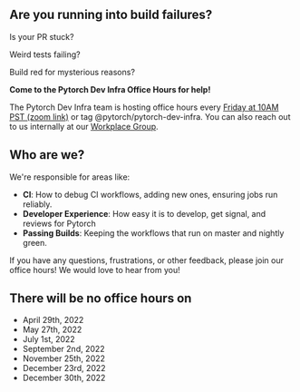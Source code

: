 ## Are you running into build failures? 

Is your PR stuck?

Weird tests failing?

Build red for mysterious reasons?

**Come to the Pytorch Dev Infra Office Hours for help!**
 
The Pytorch Dev Infra team is hosting office hours every [Friday at 10AM PST (zoom link)](https://fb.zoom.us/j/97659913934?pwd=cmxlcEgxNmZJckd2dTBUVWdRZkY3Zz09) or tag @pytorch/pytorch-dev-infra. You can also reach out to us internally at our [Workplace Group](https://fb.workplace.com/groups/807199250440942).

## Who are we? 

We're responsible for areas like:
- **CI**: How to debug CI workflows, adding new ones, ensuring jobs run reliably.
- **Developer Experience**: How easy it is to develop, get signal, and reviews for Pytorch
- **Passing Builds**: Keeping the workflows that run on master and nightly green.

If you have any questions, frustrations, or other feedback, please join our office hours!  We would love to hear from you!

## There will be no office hours on
- April 29th, 2022
- May 27th, 2022
- July 1st, 2022
- September 2nd, 2022
- November 25th, 2022
- December 23rd, 2022
- December 30th, 2022